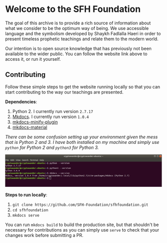 # Welcome to the SFH Foundation

The goal of this archive is to provide a rich source of information about what we consider to be the optimum way of being. We use accessible language and the symbolism developed by Shaykh Fadlalla Haeri in order to present timeless prophetic teachings and relate them to the modern world.

Our intention is to open source knowledge that has previously not been available to the wider public. You can follow the website link above to access it, or run it yourself.

## Contributing

Follow these simple steps to get the website running locally so that you can start contributing to the way our teachings are presented.

**Dependencies**:

1. Python 2. I currently run version `2.7.17`
2. [Mkdocs](https://www.mkdocs.org/). I currently run version `1.0.4`
3. [mkdocs-minify-plugin](https://github.com/byrnereese/mkdocs-minify-plugin)
4. [mkdocs-material](https://github.com/squidfunk/mkdocs-material)

_There can be some confusion setting up your environment given the mess that is Python 2 and 3. I have both installed on my machine and simply use `python` for Python 2 and `python3` for Python 3._

![SFH Foundation env setup](docs/assets/images/sfh-env.png)

**Steps to run locally**:

1. `git clone https://github.com/SFH-Foundation/sfhfoundation.git`
2. `cd sfhfoundation`
3. `mkdocs serve`

You can run `mkdocs build` to build the production site, but that shouldn't be necessary for contributions as you can simply use `serve` to check that your changes work before submitting a PR.


